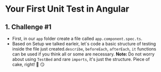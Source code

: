 # Your First Unit Test in Angular

## 1. Challenge #1
- First, in our `app` folder create a file called `app.component.spec.ts`.
- Based on Setup we talked earleir, let´s code a basic structure of testing inside the file just created.`describe`, `beforeEach`, `afterEach`, `it` functions can be used if you think all or some are necessary.
<b>Note: </b> Do not worry about using `TestBed` and rare `imports`, it's just the structure. Piece of cake, right! :cake: :smirk: